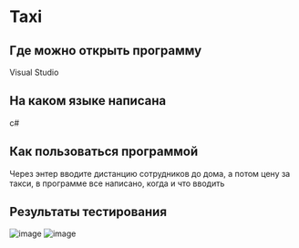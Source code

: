 # Taxi
## Где можно открыть программу 
Visual Studio
## На каком языке написана 
c#
## Как пользоваться программой
Через энтер вводите дистанцию сотрудников до дома, а потом цену за такси, в программе все написано, когда и что вводить
## Результаты тестирования
![image](https://user-images.githubusercontent.com/90549537/136267216-0dde695d-f803-4063-a445-ae575cf1fa73.png)
![image](https://user-images.githubusercontent.com/90549537/136267435-528bdebf-290c-4c92-8d35-95841ce17e36.png)

